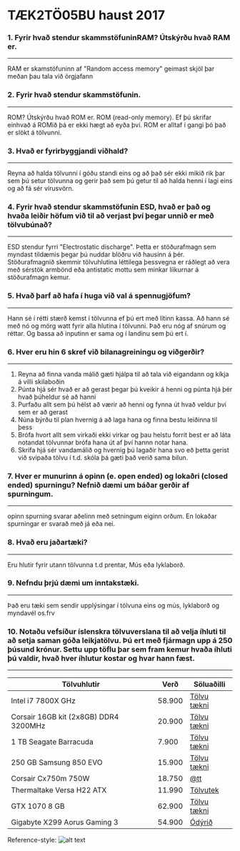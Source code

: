 # TÆK2TÖ05BU haust 2017

### 1. Fyrir hvað stendur skammstöfuninRAM? Útskýrðu hvað RAM er.
---

RAM er skamstöfuninn af "Random access memory" geimast skjöl þar meðan þau tala við örgjafann

### 2. Fyrir hvað stendur skammstöfunin.
---
ROM? Útskýrðu hvað ROM er.
ROM (read-only memory). Ef þú skrifar einhvað á ROMið þá er ekki hægt að eyða því. ROM er alltaf í gangi þó það er slökt á tölvunni.

### 3. Hvað er fyrirbyggjandi viðhald? 
---
Reyna að halda tölvunni í góðu standi eins og að það sér ekki mikið rik þar sem þú setur tölvunna og gerir það sem þú getur til að halda henni í lagi eins og að fá sér vírusvörn.

### 4. Fyrir hvað stendur skammstöfunin ESD, hvað er það og hvaða leiðir höfum við til að verjast því þegar unnið er með tölvubúnað?
---
ESD stendur  fyrri "Electrostatic discharge". Þetta er stöðurafmagn sem myndast tildæmis þegar þú nuddar blöðru við hausinn á þér. 
Stöðurafmagnið skemmir tölvuhlutina léttilega þessvegna er ráðlegt að vera með sérstök armbönd eða antistatic mottu sem minkar líikurnar á stöðurafmagn kemur.

### 5. Hvað þarf að hafa í huga við val á spennugjöfum?
---
Hann sé í rétti stærð kemst í tölvunna ef þú ert með lítinn kassa. Að hann sé með nó og mörg watt fyrir alla hlutina í tölvunni. Það eru nóg af snúrum og réttar. Og bassa að inputinn er sama og í landinu sem þú ert í.

### 6. Hver eru hin 6 skref við bilanagreiningu og viðgerðir?
---
1. Reyna að finna vanda málið gæti hjálpa til að tala við eigandann og kíkja á villi skilaboðin
2. Púnta hjá sér hvað er að gerast þegar þú kveikir á henni og púnta hjá þér hvað þúheldur sé að hanni
3. Purfaðu allt sem þú hélst að værir að henni og fynna út hvað veldur því sem er að gerast 
4. Núna býrðu til plan hvernig á að laga hana og finna bestu leiðinna til þess
5. Brófa hvort allt sem virkaði ekki virkar og þau helstu forrit best er að láta notandat tölvunnar brófa hana út af því hannn notar hana.
6. Skrifa hjá sér vandamálið og hvernig þú lagaðir hana svo eð þetta gerist við svipaða tölvu í t.d. skóla þá gæti það verið sama bilun.

### 7. Hver er munurinn á opinn (e. open ended) og lokaðri (closed ended) spurningu? Nefnið dæmi um báðar gerðir af spurningum.
---
opinn spurning svarar aðelinn með setningum eiginn orðum. En lokaðar spurningar er svarað með já eða nei.


### 8. Hvað eru jaðartæki?
---
Eru hlutir fyrir utann tölvunna t.d prentar, Mús eða lyklaborð.

### 9. Nefndu þrjú dæmi um inntakstæki.
---
Það eru tæki sem sendir upplýsingar í tölvuna eins og mús, lyklaborð og myndavél os.frv

### 10. Notaðu vefsíður íslenskra tölvuverslana til að velja íhluti til að setja saman góða leikjatölvu. Þú ert með fjármagn upp á 250 þúsund krónur. Settu upp töflu þar sem fram kemur hvaða íhluti þú valdir, hvað hver íhlutur kostar og hvar hann fæst.
---

Tölvuhlutir | Verð | Söluaðilli
---|---|---
Intel i7 7800X GHz | 58.900 | [Tölvu tækni](http://tolvutaekni.is/product_info.php?products_id=3346)
Corsair 16GB kit (2x8GB) DDR4 3200MHz | 20.900 | [Tölvu tækni](http://tolvutaekni.is/product_info.php?cPath=28_34_166&products_id=3052)
1 TB Seagate Barracuda | 7.900 | [Tölvu tækni](http://tolvutaekni.is/product_info.php?cPath=24_39_80&products_id=2002)
250 GB Samsung 850 EVO | 15.900 | [Tölvu tækni](http://tolvutaekni.is/product_info.php?products_id=2879)
Corsair Cx750m 750W | 18.750 | [@tt](https://www.att.is/product/corsair-cx750-aflgjafi750w-hljodlatur)
Thermaltake Versa H22 ATX | 11.990 | [Tölvutek](https://tolvutek.is/vara/thermaltake-versa-h22-atx-turnkassi-svartur)
GTX 1070 8 GB | 62.900 | [Tölvu tækni](http://tolvutaekni.is/product_info.php?products_id=3286)
Gigabyte X299 Aorus Gaming 3 | 54.900 | [Ódýrið](https://odyrid.is/vara/gigabyte-s2011-x299-aorus-gaming-3-modurbord)

Reference-style: 
![alt text][logo]

[logo]: https://images10.newegg.com/ProductImage/11-133-250-02.jpg "Logo Title Text 2"